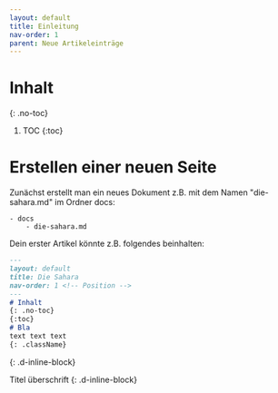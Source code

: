 ```yaml
---
layout: default
title: Einleitung 
nav-order: 1
parent: Neue Artikeleinträge
---
```

# Inhalt
{: .no-toc}
1. TOC
{:toc}

# Erstellen einer neuen Seite

Zunächst erstellt man ein neues Dokument z.B. mit dem Namen "die-sahara.md" im Ordner docs:
 
    - docs
        - die-sahara.md

Dein erster Artikel könnte z.B. folgendes beinhalten: 

```markdown
---
layout: default
title: Die Sahara
nav-order: 1 <!-- Position -->
---
# Inhalt 
{: .no-toc}
{:toc}
# Bla
text text text
{: .className}
```
{: .d-inline-block}

Titel
überschrift
{: .d-inline-block}


